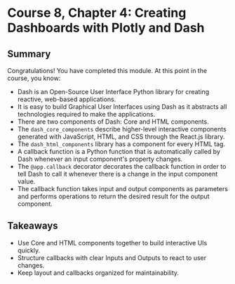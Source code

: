 # Course 8, Chapter 4: Creating Dashboards with Plotly and Dash

## Summary
Congratulations! You have completed this module. At this point in the course, you know:

- Dash is an Open-Source User Interface Python library for creating reactive, web-based applications.
- It is easy to build Graphical User Interfaces using Dash as it abstracts all technologies required to make the applications.
- There are two components of Dash: Core and HTML components.
- The `dash_core_components` describe higher-level interactive components generated with JavaScript, HTML, and CSS through the React.js library.
- The `dash_html_components` library has a component for every HTML tag.
- A callback function is a Python function that is automatically called by Dash whenever an input component's property changes.
- The `@app.callback` decorator decorates the callback function in order to tell Dash to call it whenever there is a change in the input component value.
- The callback function takes input and output components as parameters and performs operations to return the desired result for the output component.

## Takeaways
- Use Core and HTML components together to build interactive UIs quickly.
- Structure callbacks with clear Inputs and Outputs to react to user changes.
- Keep layout and callbacks organized for maintainability.


